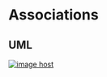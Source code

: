 # Associations


## UML
<a href="https://imgbox.com/u9BeXXQE" target="_blank"><img src="https://thumbs2.imgbox.com/61/7e/u9BeXXQE_t.png" alt="image host"/></a>